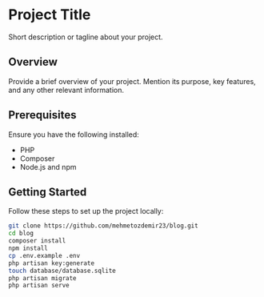 # Project Title

Short description or tagline about your project.

## Overview

Provide a brief overview of your project. Mention its purpose, key features, and any other relevant information.

## Prerequisites

Ensure you have the following installed:

- PHP
- Composer
- Node.js and npm

## Getting Started
Follow these steps to set up the project locally:

```bash
git clone https://github.com/mehmetozdemir23/blog.git
cd blog
composer install
npm install
cp .env.example .env
php artisan key:generate
touch database/database.sqlite
php artisan migrate
php artisan serve
